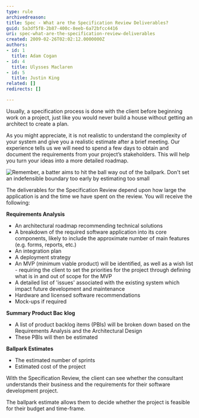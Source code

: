 ```yaml
---
type: rule
archivedreason: 
title: Spec - What are the Specification Review Deliverables?
guid: 5a3df5f8-2b87-400c-8eeb-6a72bfcc4416
uri: spec-what-are-the-specification-review-deliverables
created: 2009-02-26T02:02:12.0000000Z
authors:
- id: 1
  title: Adam Cogan
- id: 4
  title: Ulysses Maclaren
- id: 5
  title: Justin King
related: []
redirects: []

---
```


Usually, a specification process is done with the client before beginning work on a project, just like you would never build a house without getting an architect to create a plan.
 
As you might appreciate, it is not realistic to understand the complexity of your system and give you a realistic estimate after a brief meeting. Our experience tells us we will need to spend a few days to obtain and document the requirements from your project’s stakeholders. This will help you turn your ideas into a more detailed roadmap. 

<!--endintro-->

![Remember, a batter aims to hit the ball way out of the ballpark. Don't set an indefensible boundary too early by estimating too small](ProjectManagement_BallPark_Catch.jpg)

The deliverables for the Specification Review depend upon how large the application is and the time we have spent on the review.  You will receive the following:



 **Requirements Analysis** 

* An architectural roadmap recommending technical solutions
* A breakdown of the required software application into its core components, likely to include the approximate number of main features (e.g. forms, reports, etc.)
* An integration plan
* A deployment strategy
* An MVP (minimum viable product) will be identified, as well as a wish list - requiring the client to set the priorities for the project through defining what is in and out of scope for the MVP
* A detailed list of 'issues' associated with the existing system which impact future development and maintenance
* Hardware and licensed software recommendations
* Mock-ups if required


**Summary Product Bac** **klog**

* A list of product backlog items (PBIs) will be broken down based on the Requirements Analysis and the Architectural Design
* These PBIs will then be estimated


**Ballpark Estimates**

* The estimated number of sprints
* Estimated cost of the project


With the Specification Review, the client can see whether the consultant understands their business and the requirements for their software development project.

The ballpark estimate allows them to decide whether the project is feasible for their budget and time-frame.
